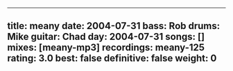 
---
title: meany
date: 2004-07-31
bass:	Rob
drums:	Mike
guitar:	Chad
day: 2004-07-31
songs: []
mixes: [meany-mp3]
recordings: meany-125
rating: 3.0
best: false
definitive: false
weight: 0
---
